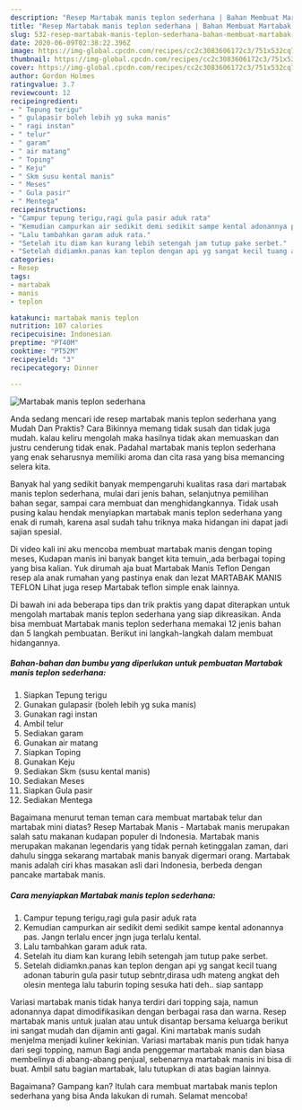 ```yaml
---
description: "Resep Martabak manis teplon sederhana | Bahan Membuat Martabak manis teplon sederhana Yang Bisa Manjain Lidah"
title: "Resep Martabak manis teplon sederhana | Bahan Membuat Martabak manis teplon sederhana Yang Bisa Manjain Lidah"
slug: 532-resep-martabak-manis-teplon-sederhana-bahan-membuat-martabak-manis-teplon-sederhana-yang-bisa-manjain-lidah
date: 2020-06-09T02:38:22.396Z
image: https://img-global.cpcdn.com/recipes/cc2c3083606172c3/751x532cq70/martabak-manis-teplon-sederhana-foto-resep-utama.jpg
thumbnail: https://img-global.cpcdn.com/recipes/cc2c3083606172c3/751x532cq70/martabak-manis-teplon-sederhana-foto-resep-utama.jpg
cover: https://img-global.cpcdn.com/recipes/cc2c3083606172c3/751x532cq70/martabak-manis-teplon-sederhana-foto-resep-utama.jpg
author: Gordon Holmes
ratingvalue: 3.7
reviewcount: 12
recipeingredient:
- " Tepung terigu"
- " gulapasir boleh lebih yg suka manis"
- " ragi instan"
- " telur"
- " garam"
- " air matang"
- " Toping"
- " Keju"
- " Skm susu kental manis"
- " Meses"
- " Gula pasir"
- " Mentega"
recipeinstructions:
- "Campur tepung terigu,ragi gula pasir aduk rata"
- "Kemudian campurkan air sedikit demi sedikit sampe kental adonannya pas. Jangn terlalu encer jngn juga terlalu kental."
- "Lalu tambahkan garam aduk rata."
- "Setelah itu diam kan kurang lebih setengah jam tutup pake serbet."
- "Setelah didiamkn.panas kan teplon dengan api yg sangat kecil tuang adonan taburin gula pasir tutup sebntr,dirasa udh mateng angkat deh olesin mentega lalu taburin toping sesuka hati deh.. siap santapp"
categories:
- Resep
tags:
- martabak
- manis
- teplon

katakunci: martabak manis teplon 
nutrition: 107 calories
recipecuisine: Indonesian
preptime: "PT40M"
cooktime: "PT52M"
recipeyield: "3"
recipecategory: Dinner

---
```



![Martabak manis teplon sederhana](https://img-global.cpcdn.com/recipes/cc2c3083606172c3/751x532cq70/martabak-manis-teplon-sederhana-foto-resep-utama.jpg)

Anda sedang mencari ide resep martabak manis teplon sederhana yang Mudah Dan Praktis? Cara Bikinnya memang tidak susah dan tidak juga mudah. kalau keliru mengolah maka hasilnya tidak akan memuaskan dan justru cenderung tidak enak. Padahal martabak manis teplon sederhana yang enak seharusnya memiliki aroma dan cita rasa yang bisa memancing selera kita.

Banyak hal yang sedikit banyak mempengaruhi kualitas rasa dari martabak manis teplon sederhana, mulai dari jenis bahan, selanjutnya pemilihan bahan segar, sampai cara membuat dan menghidangkannya. Tidak usah pusing kalau hendak menyiapkan martabak manis teplon sederhana yang enak di rumah, karena asal sudah tahu triknya maka hidangan ini dapat jadi sajian spesial.

Di video kali ini aku mencoba membuat martabak manis dengan toping meses, Kudapan manis ini banyak banget kita temuin,,ada berbagai toping yang bisa kalian. Yuk dirumah aja buat Martabak Manis Teflon Dengan resep ala anak rumahan yang pastinya enak dan lezat MARTABAK MANIS TEFLON Lihat juga resep Martabak teflon simple enak lainnya.


Di bawah ini ada beberapa tips dan trik praktis yang dapat diterapkan untuk mengolah martabak manis teplon sederhana yang siap dikreasikan. Anda bisa membuat Martabak manis teplon sederhana memakai 12 jenis bahan dan 5 langkah pembuatan. Berikut ini langkah-langkah dalam membuat hidangannya.

<!--inarticleads1-->

##### Bahan-bahan dan bumbu yang diperlukan untuk pembuatan Martabak manis teplon sederhana:

1. Siapkan  Tepung terigu
1. Gunakan  gulapasir (boleh lebih yg suka manis)
1. Gunakan  ragi instan
1. Ambil  telur
1. Sediakan  garam
1. Gunakan  air matang
1. Siapkan  Toping
1. Gunakan  Keju
1. Sediakan  Skm (susu kental manis)
1. Sediakan  Meses
1. Siapkan  Gula pasir
1. Sediakan  Mentega


Bagaimana menurut teman teman cara membuat martabak telur dan martabak mini diatas? Resep Martabak Manis - Martabak manis merupakan salah satu makanan kudapan populer di Indonesia. Martabak manis merupakan makanan legendaris yang tidak pernah ketinggalan zaman, dari dahulu singga sekarang martabak manis banyak digermari orang. Martabak manis adalah ciri khas masakan asli dari Indonesia, berbeda dengan pancake martabak manis. 

<!--inarticleads2-->

##### Cara menyiapkan Martabak manis teplon sederhana:

1. Campur tepung terigu,ragi gula pasir aduk rata
1. Kemudian campurkan air sedikit demi sedikit sampe kental adonannya pas. Jangn terlalu encer jngn juga terlalu kental.
1. Lalu tambahkan garam aduk rata.
1. Setelah itu diam kan kurang lebih setengah jam tutup pake serbet.
1. Setelah didiamkn.panas kan teplon dengan api yg sangat kecil tuang adonan taburin gula pasir tutup sebntr,dirasa udh mateng angkat deh olesin mentega lalu taburin toping sesuka hati deh.. siap santapp


Variasi martabak manis tidak hanya terdiri dari topping saja, namun adonannya dapat dimodifikasikan dengan berbagai rasa dan warna. Resep martabak manis untuk jualan atau untuk disantap bersama keluarga berikut ini sangat mudah dan dijamin anti gagal. Kini martabak manis sudah menjelma menjadi kuliner kekinian. Variasi martabak manis pun tidak hanya dari segi topping, namun Bagi anda penggemar martabak manis dan biasa membelinya di abang-abang penjual, sebenarnya martabak manis ini bisa di buat. Ambil satu bagian martabak, lalu tutupkan di atas bagian lainnya. 

Bagaimana? Gampang kan? Itulah cara membuat martabak manis teplon sederhana yang bisa Anda lakukan di rumah. Selamat mencoba!
